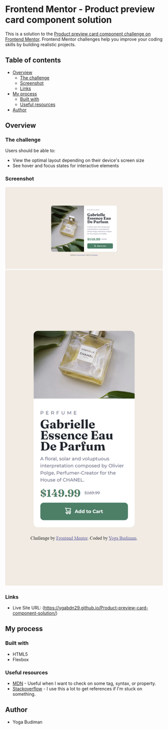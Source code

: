 # Frontend Mentor - Product preview card component solution

This is a solution to the [Product preview card component challenge on Frontend Mentor](https://www.frontendmentor.io/challenges/product-preview-card-component-GO7UmttRfa). Frontend Mentor challenges help you improve your coding skills by building realistic projects.

## Table of contents

- [Overview](#overview)
  - [The challenge](#the-challenge)
  - [Screenshot](#screenshot)
  - [Links](#links)
- [My process](#my-process)
  - [Built with](#built-with)
  - [Useful resources](#useful-resources)
- [Author](#author)

## Overview

### The challenge

Users should be able to:

- View the optimal layout depending on their device's screen size
- See hover and focus states for interactive elements

### Screenshot

![](./screenshot/Desktop-screenshot.png)
![](./screenshot/Mobile-screenshot.png)

### Links

- Live Site URL: (https://ygabdn29.github.io/Product-preview-card-component-solution/)

## My process

### Built with

- HTML5
- Flexbox

### Useful resources

- [MDN](https://developer.mozilla.org/en-US/) - Useful when I want to check on some tag, syntax, or property.
- [Stackoverflow](https://stackoverflow.com/) - I use this a lot to get references if I'm stuck on something.

## Author

- Yoga Budiman
